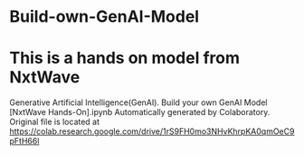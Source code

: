 # Build-own-GenAI-Model
# This is a hands on model from NxtWave
Generative Artificial Intelligence(GenAI).
Build your own GenAI Model [NxtWave Hands-On].ipynb
Automatically generated by Colaboratory.
Original file is located at
    https://colab.research.google.com/drive/1rS9FH0mo3NHvKhrpKA0qmOeC9pFtH66l

